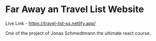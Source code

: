 # Far Away an Travel List Website

Live Link - https://travel-list-ss.netlify.app/

One of the project of Jonas Schmedtmann the ultimate react course.
